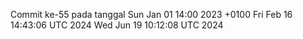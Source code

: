 Commit ke-55 pada tanggal Sun Jan 01 14:00 2023 +0100
Fri Feb 16 14:43:06 UTC 2024
Wed Jun 19 10:12:08 UTC 2024
